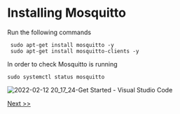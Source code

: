 # Installing Mosquitto

Run the following commands

```
 sudo apt-get install mosquitto -y
 sudo apt-get install mosquitto-clients -y
```

In order to check Mosquitto is running
```
sudo systemctl status mosquitto
```

![2022-02-12 20_17_24-Get Started - Visual Studio Code](https://user-images.githubusercontent.com/55657279/153713005-a7786cdb-7b58-479b-b540-b4c88447d547.png)

[Next >>](1.md)
